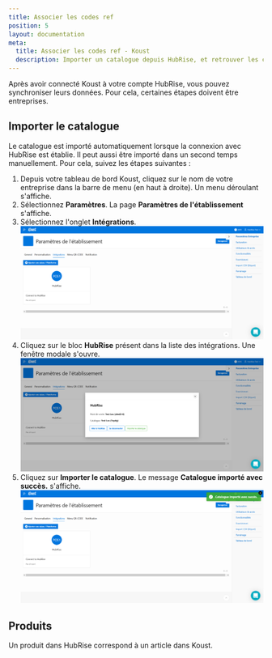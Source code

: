 ```yaml
---
title: Associer les codes ref
position: 5
layout: documentation
meta:
  title: Associer les codes ref - Koust
  description: Importer un catalogue depuis HubRise, et retrouver les codes ref des articles.
---
```


Après avoir connecté Koust à votre compte HubRise, vous pouvez synchroniser leurs données. Pour cela, certaines étapes doivent être entreprises.

## Importer le catalogue

Le catalogue est importé automatiquement lorsque la connexion avec HubRise est établie. Il peut aussi être importé dans un second temps manuellement. Pour cela, suivez les étapes suivantes :

1. Depuis votre tableau de bord Koust, cliquez sur le nom de votre entreprise dans la barre de menu (en haut à droite). Un menu déroulant s'affiche.
1. Sélectionnez **Paramètres**. La page **Paramètres de l'établissement** s'affiche.
1. Sélectionnez l'onglet **Intégrations**.
   ![Trouver les codes ref - Onglet Intégrations](../images/004-fr-koust-integrations-tab-when-connected.png)
1. Cliquez sur le bloc **HubRise** présent dans la liste des intégrations. Une fenêtre modale s'ouvre.
   ![Trouver les codes ref - Informations](../images/005-fr-koust-hubrise-informations.png)
1. Cliquez sur **Importer le catalogue**. Le message **Catalogue importé avec succès.** s'affiche.
   ![Trouver les codes ref - Catalogue importé](../images/006-fr-koust-catalog-imported.png)

## Produits

Un produit dans HubRise correspond à un article dans Koust. 
